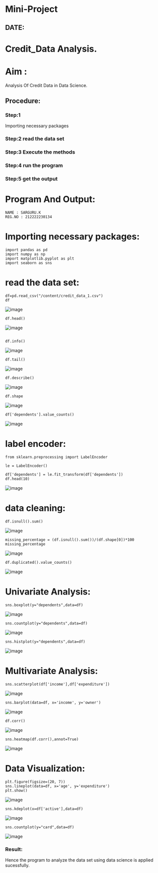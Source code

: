 # Mini-Project
## DATE:
# Credit_Data Analysis.
# Aim :
Analysis Of Credit Data in Data Science.
## Procedure:
### Step:1 
Importing necessary packages
### Step:2 read the data set
### Step:3 Execute the methods
### Step:4 run the program
### Step:5 get the output

# Program And Output:
```
NAME : SARGURU.K
REG.NO : 212222230134
```
# Importing necessary packages:
~~~
import pandas as pd
import numpy as np
import matplotlib.pyplot as plt
import seaborn as sns
~~~

# read the data set:
~~~
df=pd.read_csv("/content/credit_data_1.csv")
df
~~~
![image](https://github.com/AaronDominic/Mini-Project/assets/143015231/8647ab28-1c0e-45e9-b455-c7dc78cc5af3)

~~~
df.head()
~~~
![image](https://github.com/AaronDominic/Mini-Project/assets/143015231/ea03864a-7c7e-4191-9906-d732b8f1a6f2)

~~~

df.info()
~~~
![image](https://github.com/AaronDominic/Mini-Project/assets/143015231/355ca917-f885-43bc-8ff6-2848e576a3b6)

~~~
df.tail()
~~~
![image](https://github.com/AaronDominic/Mini-Project/assets/143015231/42d26abd-6e3a-4e58-9f81-65154aea3633)

~~~
df.describe()
~~~
![image](https://github.com/AaronDominic/Mini-Project/assets/143015231/1f1122fd-6031-43d7-8cfe-24d5986b0c61)

~~~
df.shape
~~~
![image](https://github.com/AaronDominic/Mini-Project/assets/143015231/686642b4-0735-4671-84b4-98a9a05d36b5)

~~~
df['dependents'].value_counts()
~~~
![image](https://github.com/AaronDominic/Mini-Project/assets/143015231/8721bc98-84ce-4fa6-a77b-8df7e80eee82)


# label encoder:
~~~
from sklearn.preprocessing import LabelEncoder

le = LabelEncoder()

df['dependents'] = le.fit_transform(df['dependents'])
df.head(10)
~~~
![image](https://github.com/AaronDominic/Mini-Project/assets/143015231/3d927422-d6e9-4bbb-8ce0-76478f2bbf70)


# data cleaning:
~~~
df.isnull().sum()
~~~
![image](https://github.com/AaronDominic/Mini-Project/assets/143015231/471b093e-8dc8-4e5f-ba7b-2e9d45fe2c8d)

~~~
missing_percentage = (df.isnull().sum())/(df.shape[0])*100
missing_percentage
~~~
![image](https://github.com/AaronDominic/Mini-Project/assets/143015231/459ad9e2-c93e-43ff-b8c6-4511af6ade70)

~~~
df.duplicated().value_counts()
~~~
![image](https://github.com/AaronDominic/Mini-Project/assets/143015231/2bb60574-124f-43ea-8659-be91368a869a)


# Univariate Analysis:
~~~
sns.boxplot(y="dependents",data=df)
~~~
![image](https://github.com/AaronDominic/Mini-Project/assets/143015231/95353a7b-0c9a-489d-be68-0baae8e29f7b)

~~~
sns.countplot(y="dependents",data=df)
~~~
![image](https://github.com/AaronDominic/Mini-Project/assets/143015231/71d310f1-7af1-4784-ac7d-c522f82a675e)

~~~
sns.histplot(y="dependents",data=df)
~~~
![image](https://github.com/AaronDominic/Mini-Project/assets/143015231/f0672ed2-a538-4697-a28f-07c0019b1903)


# Multivariate Analysis:

~~~
sns.scatterplot(df['income'],df['expenditure'])
~~~

![image](https://github.com/AaronDominic/Mini-Project/assets/143015231/ef71da8c-7817-4de2-8144-77615913d5de)


~~~
sns.barplot(data=df, x='income', y='owner')
~~~
![image](https://github.com/AaronDominic/Mini-Project/assets/143015231/97f34d7a-d07d-4c1e-983a-27ea8d06ddf5)


~~~
df.corr()
~~~
![image](https://github.com/AaronDominic/Mini-Project/assets/143015231/3de43d8f-918f-4241-af4b-f7918f3ce423)

~~~
sns.heatmap(df.corr(),annot=True)
~~~
![image](https://github.com/AaronDominic/Mini-Project/assets/143015231/66b6cced-7910-45a6-9115-04f7780d75cf)

# Data Visualization:
~~~
plt.figure(figsize=(20, 7))
sns.lineplot(data=df, x='age', y='expenditure')
plt.show()
~~~
![image](https://github.com/AaronDominic/Mini-Project/assets/143015231/39e82ae1-a009-4fdb-90bd-ae290e28ce8c)

~~~
sns.kdeplot(x=df['active'],data=df)
~~~
![image](https://github.com/AaronDominic/Mini-Project/assets/143015231/a436a7b3-1317-4316-a70c-aac1925246dd)

~~~
sns.countplot(y="card",data=df)
~~~
![image](https://github.com/AaronDominic/Mini-Project/assets/143015231/4da8d842-a493-4f6e-89f1-32621b6c6d81)

### Result:
Hence the program to analyze the data set using data science is applied sucessfully.

